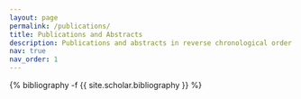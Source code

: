 ```yaml
---
layout: page
permalink: /publications/
title: Publications and Abstracts
description: Publications and abstracts in reverse chronological order. Generated by jekyll-scholar
nav: true
nav_order: 1
---
```

<!-- _pages/publications.md -->
<div class="publications">

{% bibliography -f {{ site.scholar.bibliography }} %}

</div>
